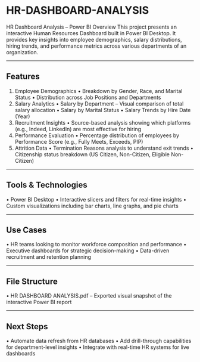 # HR-DASHBOARD-ANALYSIS
HR Dashboard Analysis – Power BI
Overview
This project presents an interactive Human Resources Dashboard built in Power BI Desktop. It provides key insights into employee demographics, salary distributions, hiring trends, and performance metrics across various departments of an organization.
________________________________________
## Features
1. Employee Demographics
•	Breakdown by Gender, Race, and Marital Status
•	Distribution across Job Positions and Departments
2. Salary Analytics
•	Salary by Department – Visual comparison of total salary allocation
•	Salary by Marital Status
•	Salary Trends by Hire Date (Year)
3. Recruitment Insights
•	Source-based analysis showing which platforms (e.g., Indeed, LinkedIn) are most effective for hiring
4. Performance Evaluation
•	Percentage distribution of employees by Performance Score (e.g., Fully Meets, Exceeds, PIP)
5. Attrition Data
•	Termination Reasons analysis to understand exit trends
•	Citizenship status breakdown (US Citizen, Non-Citizen, Eligible Non-Citizen)
________________________________________
## Tools & Technologies
•	Power BI Desktop
•	Interactive slicers and filters for real-time insights
•	Custom visualizations including bar charts, line graphs, and pie charts
________________________________________
## Use Cases
•	HR teams looking to monitor workforce composition and performance
•	Executive dashboards for strategic decision-making
•	Data-driven recruitment and retention planning
________________________________________
## File Structure
•	HR DASHBOARD ANALYSIS.pdf – Exported visual snapshot of the interactive Power BI report
________________________________________
## Next Steps
•	Automate data refresh from HR databases
•	Add drill-through capabilities for department-level insights
•	Integrate with real-time HR systems for live dashboards

